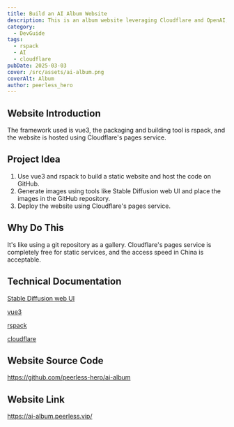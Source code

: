 ```yaml
---
title: Build an AI Album Website
description: This is an album website leveraging Cloudflare and OpenAI, collecting some images generated by AI tools.
category:
  - DevGuide
tags:
  - rspack
  - AI
  - cloudflare
pubDate: 2025-03-03
cover: /src/assets/ai-album.png
coverAlt: Album
author: peerless_hero
---
```


## Website Introduction

The framework used is vue3, the packaging and building tool is rspack, and the website is hosted using Cloudflare's pages service.

## Project Idea

1. Use vue3 and rspack to build a static website and host the code on GitHub.
2. Generate images using tools like Stable Diffusion web UI and place the images in the GitHub repository.
3. Deploy the website using Cloudflare's pages service.

## Why Do This

It's like using a git repository as a gallery. Cloudflare's pages service is completely free for static services, and the access speed in China is acceptable.

## Technical Documentation

[Stable Diffusion web UI](https://github.com/AUTOMATIC1111/stable-diffusion-webui)

[vue3](https://cn.vuejs.org/guide/introduction#introduction)

[rspack](https://rspack.dev/)

[cloudflare](https://developers.cloudflare.com/pages/framework-guides/deploy-a-vue-site/)

## Website Source Code

<https://github.com/peerless-hero/ai-album>

## Website Link

<https://ai-album.peerless.vip/>
